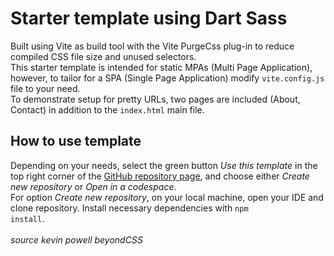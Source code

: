 # Starter template using Dart Sass

Built using Vite as build tool with the Vite PurgeCss plug-in to reduce compiled CSS file size and unused selectors.<br>
This starter template is intended for static MPAs (Multi Page Application), however, to tailor for a SPA (Single Page Application) modify <code>vite.config.js</code> file to your need.<br>
To demonstrate setup for pretty URLs, two pages are included (About, Contact) in addition to the <code>index.html</code> main file.

## How to use template
Depending on your needs, select the green button *Use this template* in the top right corner of the [GitHub repository page](https://github.com/Helena-p/sass-starter-template), and choose either *Create new repository* or *Open in a codespace*.<br>
For option *Create new repository*, on your local machine, open your IDE and clone repository. Install necessary dependencies with <code>npm install</code>.
<br>
<br>
*source kevin powell beyondCSS*